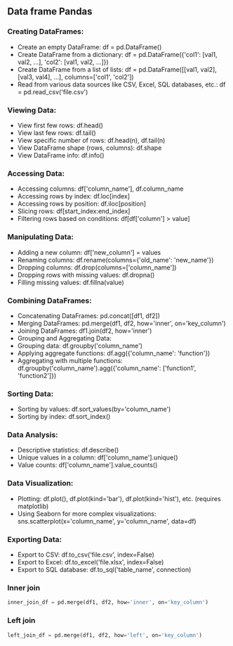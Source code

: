 ## Data frame Pandas

### Creating DataFrames:

* Create an empty DataFrame: df = pd.DataFrame()
* Create DataFrame from a dictionary: df = pd.DataFrame({'col1': [val1, val2, ...], 'col2': [val1, val2, ...]})
* Create DataFrame from a list of lists: df = pd.DataFrame([[val1, val2], [val3, val4], ...], columns=['col1', 'col2'])
* Read from various data sources like CSV, Excel, SQL databases, etc.: df = pd.read_csv('file.csv')

### Viewing Data:

* View first few rows: df.head()
* View last few rows: df.tail()
* View specific number of rows: df.head(n), df.tail(n)
* View DataFrame shape (rows, columns): df.shape
* View DataFrame info: df.info()

### Accessing Data:

* Accessing columns: df['column_name'], df.column_name
* Accessing rows by index: df.loc[index]
* Accessing rows by position: df.iloc[position]
* Slicing rows: df[start_index:end_index]
* Filtering rows based on conditions: df[df['column'] > value]

### Manipulating Data:

* Adding a new column: df['new_column'] = values
* Renaming columns: df.rename(columns={'old_name': 'new_name'})
* Dropping columns: df.drop(columns=['column_name'])
* Dropping rows with missing values: df.dropna()
* Filling missing values: df.fillna(value)
  
### Combining DataFrames:

* Concatenating DataFrames: pd.concat([df1, df2])
* Merging DataFrames: pd.merge(df1, df2, how='inner', on='key_column')
* Joining DataFrames: df1.join(df2, how='inner')
* Grouping and Aggregating Data:
* Grouping data: df.groupby('column_name')
* Applying aggregate functions: df.agg({'column_name': 'function'})
* Aggregating with multiple functions: df.groupby('column_name').agg({'column_name': ['function1', 'function2']})

### Sorting Data:

* Sorting by values: df.sort_values(by='column_name')
* Sorting by index: df.sort_index()

### Data Analysis:

* Descriptive statistics: df.describe()
* Unique values in a column: df['column_name'].unique()
* Value counts: df['column_name'].value_counts()

### Data Visualization:

* Plotting: df.plot(), df.plot(kind='bar'), df.plot(kind='hist'), etc. (requires matplotlib)
* Using Seaborn for more complex visualizations: sns.scatterplot(x='column_name', y='column_name', data=df)

### Exporting Data:

* Export to CSV: df.to_csv('file.csv', index=False)
* Export to Excel: df.to_excel('file.xlsx', index=False)
* Export to SQL database: df.to_sql('table_name', connection)

### Inner join

```python
inner_join_df = pd.merge(df1, df2, how='inner', on='key_column')
```
### Left join

```python
left_join_df = pd.merge(df1, df2, how='left', on='key_column')
```


